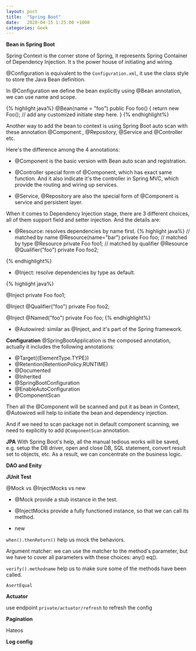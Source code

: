 ```yaml
---
layout: post
title:  "Spring Boot"
date:   2020-04-15 1:25:00 +1000
categories: Geek
---
```


**Bean in Spring Boot**

Spring Context is the corner stone of Spring, it represents Spring Container of Dependency Injection. It
s the power house of initiating and wiring.

@Configuration is equivalent to the `Configuration.xml`, it use the class style to store the Java Bean definition.
  
In @Configuration we define the bean explicitly using @Bean annotation, we can use name and scope.

{% highlight java%}
@Bean(name = "foo")
public Foo foo() {
   return new Foo(); // add any customized initiate step here.
}
{% endhighlight%}

Another way to add the bean to context is using Spring Boot auto scan with these annotation @Component , @Repository, @Service and @Controller etc.

Here's the difference among the 4 annotations:

- @Component is the basic version with Bean auto scan and registration.

- @Controller special form of @Component, which has exact same function. And it also indicate it's the controller in Spring MVC, which provide the routing and wiring up services.

- @Service, @Repository are also the special form of @Component is service and persistent layer.

When it comes to Dependency Injection stage, there are 3 different choices, all of them support field and setter injection. And the details  are:

- @Resource: resolves dependencies by name first.
{% highlight java%}
// matched by name
@Resource(name="bar")
private Foo foo;
// matched by type
@Resource
private Foo foo1;
// matched by qualifier
@Resource
@Qualifier("foo")
private Foo foo2;

{% endhighlight%}

- @Inject: resolve dependencies by type as default.

{% highlight java%}

@Inject
private Foo foo1;

@Inject
@Qualifier("foo")
private Foo foo2;

@Inject
@Named("foo")
private Foo foo;
{% endhighlight%}

- @Autowired: similar as @Inject, and it's part of the Spring framework.

**Configuration**
@SpringBootApplication is the composed annotation, actually it includes the following annotations:
- @Target({ElementType.TYPE})
- @Retention(RetentionPolicy.RUNTIME)
- @Documented
- @Inherited
- @SpringBootConfiguration
- @EnableAutoConfiguration
- @ComponentScan

Then all the @Component will be scanned and put it as bean in Context, @Autowired will help to initiate the bean and dependency injection.

And if we need to scan package not in default component scanning, we need to explicitly to add `@ComponentScan` annotation.

**JPA**
With Spring Boot's help, all the manual tedious works will be saved, e.g. setup the DB driver, open and close DB, SQL statement, convert result set to objects, etc. As a result, we can concentrate on the business logic.

**DAO and Enity**


**JUnit Test**

@Mock vs @InjectMocks vs new

- @Mock provide a stub instance in the test.

- @InjectMocks provide a fully functioned instance, so that we can call its method.

- new

`when().thenReturn()` help us mock the behaviors.

Argument matcher: we can use the matcher to the method's parameter, but we have to cover all parameters with these choices: any() eq().

`verify().methodname` help us to make sure some of the methods have been called.

`AsertEqual`

**Actuator**

use endpoint `private/actuator/refresh` to refresh the config

**Pagination**

Hateos

**Log config**

